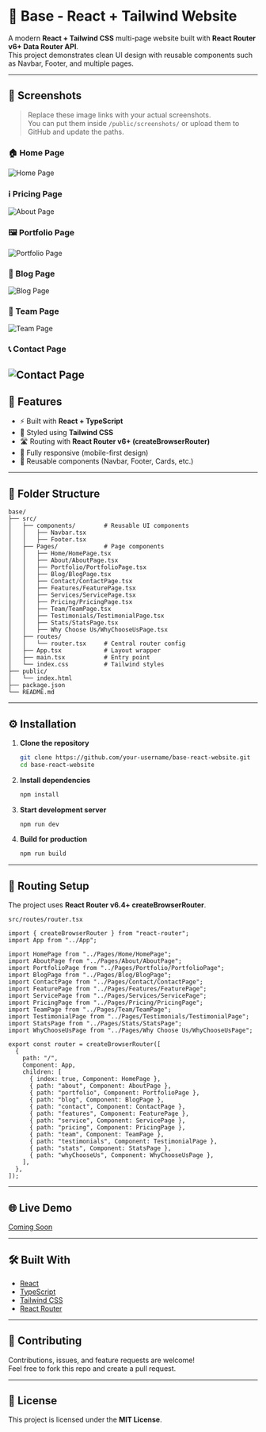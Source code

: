 # 🛒 Base - React + Tailwind Website

A modern **React + Tailwind CSS** multi-page website built with **React Router v6+ Data Router API**.  
This project demonstrates clean UI design with reusable components such as Navbar, Footer, and multiple pages.

---

## 📸 Screenshots

> Replace these image links with your actual screenshots.  
> You can put them inside `/public/screenshots/` or upload them to GitHub and update the paths.

### 🏠 Home Page
![Home Page](./public/screenshots/Home.png)

### ℹ️ Pricing Page
![About Page](./public/screenshots/pricing.png)

### 🖼️ Portfolio Page
![Portfolio Page](./public/screenshots/Portfolio.png)

### 📝 Blog Page
![Blog Page](./public/screenshots/Blogs.png)

### 👥 Team Page
![Team Page](./public/screenshots/Team.png)

### 📞 Contact Page
![Contact Page](./public/screenshots/Contact.png)
---

## 📌 Features

- ⚡ Built with **React + TypeScript**
- 🎨 Styled using **Tailwind CSS**
- 🛣️ Routing with **React Router v6+ (createBrowserRouter)**
- 📱 Fully responsive (mobile-first design)
- 🔄 Reusable components (Navbar, Footer, Cards, etc.)

---

## 📂 Folder Structure

```
base/
├── src/
│   ├── components/        # Reusable UI components
│   │   ├── Navbar.tsx
│   │   ├── Footer.tsx
│   ├── Pages/             # Page components
│   │   ├── Home/HomePage.tsx
│   │   ├── About/AboutPage.tsx
│   │   ├── Portfolio/PortfolioPage.tsx
│   │   ├── Blog/BlogPage.tsx
│   │   ├── Contact/ContactPage.tsx
│   │   ├── Features/FeaturePage.tsx
│   │   ├── Services/ServicePage.tsx
│   │   ├── Pricing/PricingPage.tsx
│   │   ├── Team/TeamPage.tsx
│   │   ├── Testimonials/TestimonialPage.tsx
│   │   ├── Stats/StatsPage.tsx
│   │   ├── Why Choose Us/WhyChooseUsPage.tsx
│   ├── routes/
│   │   └── router.tsx     # Central router config
│   ├── App.tsx            # Layout wrapper
│   ├── main.tsx           # Entry point
│   └── index.css          # Tailwind styles
├── public/
│   └── index.html
├── package.json
└── README.md
```

---

## ⚙️ Installation

1. **Clone the repository**

   ```bash
   git clone https://github.com/your-username/base-react-website.git
   cd base-react-website
   ```

2. **Install dependencies**

   ```bash
   npm install
   ```

3. **Start development server**

   ```bash
   npm run dev
   ```

4. **Build for production**

   ```bash
   npm run build
   ```

---

## 🚦 Routing Setup

The project uses **React Router v6.4+ createBrowserRouter**.

`src/routes/router.tsx`

```tsx
import { createBrowserRouter } from "react-router";
import App from "../App";

import HomePage from "../Pages/Home/HomePage";
import AboutPage from "../Pages/About/AboutPage";
import PortfolioPage from "../Pages/Portfolio/PortfolioPage";
import BlogPage from "../Pages/Blog/BlogPage";
import ContactPage from "../Pages/Contact/ContactPage";
import FeaturePage from "../Pages/Features/FeaturePage";
import ServicePage from "../Pages/Services/ServicePage";
import PricingPage from "../Pages/Pricing/PricingPage";
import TeamPage from "../Pages/Team/TeamPage";
import TestimonialPage from "../Pages/Testimonials/TestimonialPage";
import StatsPage from "../Pages/Stats/StatsPage";
import WhyChooseUsPage from "../Pages/Why Choose Us/WhyChooseUsPage";

export const router = createBrowserRouter([
  {
    path: "/",
    Component: App,
    children: [
      { index: true, Component: HomePage },
      { path: "about", Component: AboutPage },
      { path: "portfolio", Component: PortfolioPage },
      { path: "blog", Component: BlogPage },
      { path: "contact", Component: ContactPage },
      { path: "features", Component: FeaturePage },
      { path: "service", Component: ServicePage },
      { path: "pricing", Component: PricingPage },
      { path: "team", Component: TeamPage },
      { path: "testimonials", Component: TestimonialPage },
      { path: "stats", Component: StatsPage },
      { path: "whyChooseUs", Component: WhyChooseUsPage },
    ],
  },
]);
```

---

## 🌐 Live Demo
[Coming Soon](#)

---

## 🛠️ Built With
- [React](https://react.dev/)
- [TypeScript](https://www.typescriptlang.org/)
- [Tailwind CSS](https://tailwindcss.com/)
- [React Router](https://reactrouter.com/en/main)

---

## 🤝 Contributing
Contributions, issues, and feature requests are welcome!  
Feel free to fork this repo and create a pull request.

---

## 📜 License
This project is licensed under the **MIT License**.
